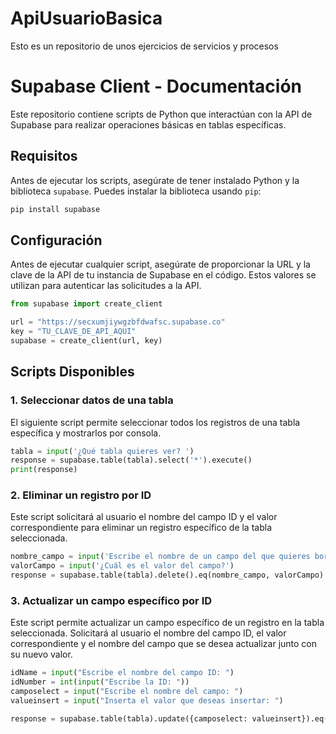 # ApiUsuarioBasica
Esto es un repositorio de unos ejercicios de servicios y procesos

# Supabase Client - Documentación

Este repositorio contiene scripts de Python que interactúan con la API de Supabase para realizar operaciones básicas en tablas específicas.

## Requisitos

Antes de ejecutar los scripts, asegúrate de tener instalado Python y la biblioteca `supabase`. Puedes instalar la biblioteca usando `pip`:

```bash
pip install supabase
```
## Configuración

Antes de ejecutar cualquier script, asegúrate de proporcionar la URL y la clave de la API de tu instancia de Supabase en el código. Estos valores se utilizan para autenticar las solicitudes a la API.

```python
from supabase import create_client

url = "https://secxumjiywgzbfdwafsc.supabase.co"
key = "TU_CLAVE_DE_API_AQUI"
supabase = create_client(url, key)
```
## Scripts Disponibles

### 1. Seleccionar datos de una tabla
El siguiente script permite seleccionar todos los registros de una tabla específica y mostrarlos por consola.

```python
tabla = input('¿Qué tabla quieres ver? ')
response = supabase.table(tabla).select('*').execute()
print(response)
```

### 2. Eliminar un registro por ID
Este script solicitará al usuario el nombre del campo ID y el valor correspondiente para eliminar un registro específico de la tabla seleccionada.

```python
nombre_campo = input('Escribe el nombre de un campo del que quieres borrar la fila entera: ')
valorCampo = input('¿Cuál es el valor del campo?')
response = supabase.table(tabla).delete().eq(nombre_campo, valorCampo).execute()
```
### 3. Actualizar un campo específico por ID
Este script permite actualizar un campo específico de un registro en la tabla seleccionada. Solicitará al usuario el nombre del campo ID, el valor correspondiente y el nombre del campo que se desea actualizar junto con su nuevo valor.

```python
idName = input("Escribe el nombre del campo ID: ")
idNumber = int(input("Escribe la ID: "))
camposelect = input("Escribe el nombre del campo: ")
valueinsert = input("Inserta el valor que deseas insertar: ")

response = supabase.table(tabla).update({camposelect: valueinsert}).eq(idName, idNumber).execute()
```
